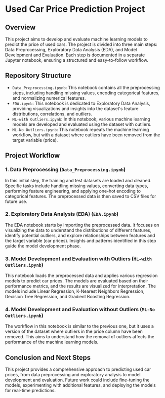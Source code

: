 # Used Car Price Prediction Project

## Overview

This project aims to develop and evaluate machine learning models to predict the price of used cars. The project is divided into three main steps: Data Preprocessing, Exploratory Data Analysis (EDA), and Model Development and Evaluation. Each step is documented in a separate Jupyter notebook, ensuring a structured and easy-to-follow workflow.

## Repository Structure

- `Data_Preprocessing.ipynb`: This notebook contains all the preprocessing steps, including handling missing values, encoding categorical features, and normalizing numerical features.
- `EDA.ipynb`: This notebook is dedicated to Exploratory Data Analysis, providing visualizations and insights into the dataset's feature distributions, correlations, and outliers.
- `ML-with Outliers.ipynb`: In this notebook, various machine learning models are developed and evaluated using the dataset with outliers.
- `ML-No Outliers.ipynb`: This notebook repeats the machine learning workflow, but with a dataset where outliers have been removed from the target variable (price).

## Project Workflow

### 1. Data Preprocessing (`Data_Preprocessing.ipynb`)

In this initial step, the training and test datasets are loaded and cleaned. Specific tasks include handling missing values, converting data types, performing feature engineering, and applying one-hot encoding to categorical features. The preprocessed data is then saved to CSV files for future use.

### 2. Exploratory Data Analysis (EDA) (`EDA.ipynb`)

The EDA notebook starts by importing the preprocessed data. It focuses on visualizing the data to understand the distributions of different features, identify potential outliers, and explore relationships between features and the target variable (car prices). Insights and patterns identified in this step guide the model development phase.

### 3. Model Development and Evaluation with Outliers (`ML-with Outliers.ipynb`)

This notebook loads the preprocessed data and applies various regression models to predict car prices. The models are evaluated based on their performance metrics, and the results are visualized for interpretation. The models include Linear Regression, K-Nearest Neighbors Regression, Decision Tree Regression, and Gradient Boosting Regression.

### 4. Model Development and Evaluation without Outliers (`ML-No Outliers.ipynb`)

The workflow in this notebook is similar to the previous one, but it uses a version of the dataset where outliers in the price column have been removed. This aims to understand how the removal of outliers affects the performance of the machine learning models.

## Conclusion and Next Steps

This project provides a comprehensive approach to predicting used car prices, from data preprocessing and exploratory analysis to model development and evaluation. Future work could include fine-tuning the models, experimenting with additional features, and deploying the models for real-time predictions.
